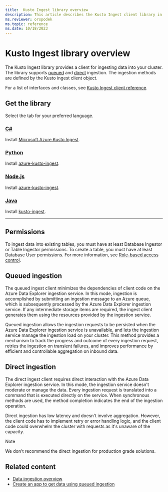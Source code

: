 ```yaml
---
title:  Kusto Ingest library overview
description: This article describes the Kusto Ingest client library in Azure Data Explorer.
ms.reviewer: orspodek
ms.topic: reference
ms.date: 10/18/2023
---
```

# Kusto Ingest library overview

The Kusto Ingest library provides a client for ingesting data into your cluster. The library supports [queued](#queued-ingestion) and [direct](#direct-ingestion) ingestion. The ingestion methods are defined by the Kusto ingest client object.

For a list of interfaces and classes, see [Kusto Ingest client reference](kusto-ingest-client-reference.md).

## Get the library

Select the tab for your preferred language.

### [C\#](#tab/csharp)

Install [Microsoft.Azure.Kusto.Ingest](https://www.nuget.org/packages/Microsoft.Azure.Kusto.Ingest/).

### [Python](#tab/python)

Install [azure-kusto-ingest](https://pypi.org/project/azure-kusto-ingest/).

### [Node.js](#tab/nodejs)

Install [azure-kusto-ingest](https://www.npmjs.com/package/azure-kusto-ingest).

### [Java](#tab/java)

Install [kusto-ingest](https://central.sonatype.com/artifact/com.microsoft.azure.kusto/kusto-ingest/).

---

## Permissions

To ingest data into existing tables, you must have at least Database Ingestor or Table Ingestor permissions. To create a table, you must have at least Database User permissions. For more information, see [Role-based access control](../../access-control/role-based-access-control.md).

## Queued ingestion

The queued ingest client minimizes the dependencies of client code on the Azure Data Explorer ingestion service. In this mode, ingestion is accomplished by submitting an ingestion message to an Azure queue, which is subsequently processed by the Azure Data Explorer ingestion service. If any intermediate storage items are required, the ingest client generates them using the resources provided by the ingestion service.

Queued ingestion allows the ingestion requests to be persisted when the Azure Data Explorer ingestion service is unavailable, and lets the ingestion service manage the ingestion load on your cluster. This method provides a mechanism to track the progress and outcome of every ingestion request, retries the ingestion on transient failures, and improves performance by efficient and controllable aggregation on inbound data.
 
## Direct ingestion

The direct ingest client requires direct interaction with the Azure Data Explorer ingestion service. In this mode, the ingestion service doesn't moderate or manage the data. Every ingestion request is translated into a command that is executed directly on the service. When synchronous methods are used, the method completion indicates the end of the ingestion operation.

Direct ingestion has low latency and doesn't involve aggregation. However, the client code has to implement retry or error handling logic, and the client code could overwhelm the cluster with requests as it's unaware of the capacity.

> [!NOTE]
> We don't recommend the direct ingestion for production grade solutions.

## Related content

* [Data ingestion overview](../../../ingest-data-overview.md)
* [Create an app to get data using queued ingestion](../get-started/app-batch-ingestion.md)
